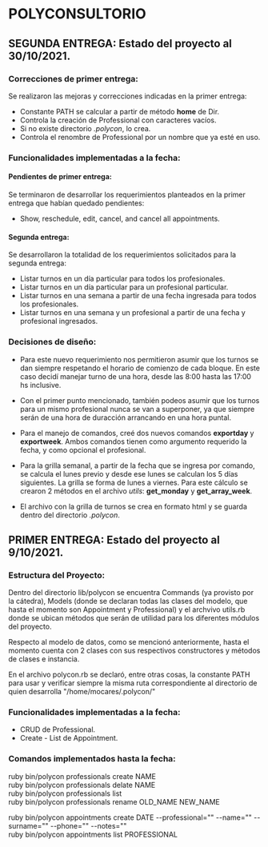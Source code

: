 # POLYCONSULTORIO
## SEGUNDA ENTREGA: Estado del proyecto al 30/10/2021.
### Correcciones de primer entrega:
Se realizaron las mejoras y correcciones indicadas en la primer entrega:

* Constante PATH se calcular a partir de método **home** de Dir.
* Controla la creación de Professional con caracteres vacíos.
* Si no existe directorio *.polycon*, lo crea.
* Controla el renombre de Professional por un nombre que ya esté en uso.

### Funcionalidades implementadas a la fecha:
#### Pendientes de primer entrega:
Se terminaron de desarrollar los requerimientos planteados en la primer entrega que habían quedado pendientes:
* Show, reschedule, edit, cancel, and cancel all appointments.
#### Segunda entrega:
Se desarrollaron la totalidad de los requerimientos solicitados para la segunda entrega:
* Listar turnos en un día particular para todos los profesionales.
* Listar turnos en un día particular para un profesional particular.
* Listar turnos en una semana a partir de una fecha ingresada para todos los profesionales.
* Listar turnos en una semana y un profesional a partir de una fecha y profesional ingresados.

### Decisiones de diseño:
* Para este nuevo requerimiento nos permitieron asumir que los turnos se dan siempre respetando el horario de comienzo de cada bloque. En este caso decidí manejar turno de una hora, desde las 8:00 hasta las 17:00 hs inclusive.

* Con el primer punto mencionado, también podeos asumir que los turnos para un mismo profesional nunca se van a superponer, ya que siempre serán de una hora de duracción arrancando en una hora puntal.

* Para el manejo de comandos, creé dos nuevos comandos **exportday** y **exportweek**. Ambos comandos tienen como argumento requerido la fecha, y como opcional el profesional.

* Para la grilla semanal, a partir de la fecha que se ingresa por comando, se calcula el lunes previo y desde ese lunes se calculan los 5 días siguientes. La grilla se forma de lunes a viernes. Para este cálculo se crearon  2 métodos en el archivo *utils*: **get_monday** y **get_array_week**.

* El archivo con la grilla de turnos se crea en formato html y se guarda dentro del directorio *.polycon*.

## PRIMER ENTREGA: Estado del proyecto al 9/10/2021.

### Estructura del Proyecto:
Dentro del directorio lib/polycon se encuentra Commands (ya provisto por la cátedra), Models (donde se declaran todas las clases del modelo, que hasta el momento son Appointment y Professional) y el archvivo utils.rb donde se ubican métodos que serán de utilidad para los diferentes módulos del proyecto.

Respecto al modelo de datos, como se mencionó anteriormente, hasta el momento cuenta con 2 clases con sus respectivos constructores y métodos de clases e instancia.

En el archivo polycon.rb se declaró, entre otras cosas, la constante PATH para usar y verificar siempre la misma ruta correspondiente al directorio de quien desarrolla "/home/mocares/.polycon/"

### Funcionalidades implementadas a la fecha:

* CRUD de Professional.
* Create - List de Appointment.

### Comandos implementados hasta la fecha:

ruby bin/polycon professionals create NAME  
ruby bin/polycon professionals delate NAME  
ruby bin/polycon professionals list  
ruby bin/polycon professionals rename OLD_NAME NEW_NAME  

ruby bin/polycon appointments create DATE --professional="" --name="" --surname="" --phone="" --notes=""  
ruby bin/polycon appointments list PROFESSIONAL